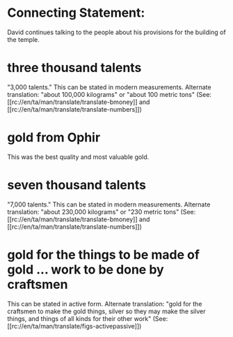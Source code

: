 # Connecting Statement:

David continues talking to the people about his provisions for the building of the temple.

# three thousand talents

"3,000 talents." This can be stated in modern measurements. Alternate translation: "about 100,000 kilograms" or "about 100 metric tons" (See: [[rc://en/ta/man/translate/translate-bmoney]] and [[rc://en/ta/man/translate/translate-numbers]])

# gold from Ophir

This was the best quality and most valuable gold.

# seven thousand talents

"7,000 talents." This can be stated in modern measurements. Alternate translation: "about 230,000 kilograms" or "230 metric tons" (See: [[rc://en/ta/man/translate/translate-bmoney]] and [[rc://en/ta/man/translate/translate-numbers]])

# gold for the things to be made of gold ... work to be done by craftsmen

This can be stated in active form. Alternate translation: "gold for the craftsmen to make the gold things, silver so they may make the silver things, and things of all kinds for their other work" (See: [[rc://en/ta/man/translate/figs-activepassive]])

